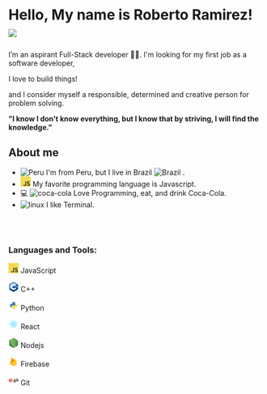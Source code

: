 # Hello, My name is Roberto Ramirez! <img src="https://media.giphy.com/media/hvRJCLFzcasrR4ia7z/giphy.gif" width="25px">

<p>I’m an aspirant Full-Stack developer 🧑‍💻. 
I'm looking for my first job as a software developer, <p/>
<p>I love to build things!<p/>
<p>and I consider myself a responsible, determined and creative person for problem solving. <p/>

**"I know I don't know everything, but I know that by striving, I will find the knowledge."**

## About me

* <img width="16" src="https://www.flaticon.com/svg/vstatic/svg/197/197563.svg?token=exp=1617507718~hmac=f375f626251fccf7e182ccb257246291" alt="Peru" /> I'm from Peru, but I live in Brazil <img width="16" src="https://www.flaticon.com/svg/static/icons/svg/197/197386.svg" alt="Brazil" /> .
* <img height="20" src="https://raw.githubusercontent.com/github/explore/80688e429a7d4ef2fca1e82350fe8e3517d3494d/topics/javascript/javascript.png"> My favorite programming language is Javascript.
* 💻 <img width="18" src="https://www.flaticon.com/svg/vstatic/svg/1149/1149810.svg?token=exp=1617508160~hmac=339789ba5d5f75f9875ad0c607828504" alt="coca-cola"/> Love Programming, eat, and drink Coca-Cola.
* <img width="20" src="https://www.flaticon.com/svg/vstatic/svg/226/226772.svg?token=exp=1617509136~hmac=2f8a3c5d916a9ca7448b23c82ef39cb0" alt="linux"/> I like Terminal.

<br>
<br>

### Languages and Tools: 

<p><img height="20" src="https://raw.githubusercontent.com/github/explore/80688e429a7d4ef2fca1e82350fe8e3517d3494d/topics/javascript/javascript.png"> JavaScript<p/>
<p><img height="20" src="https://raw.githubusercontent.com/github/explore/80688e429a7d4ef2fca1e82350fe8e3517d3494d/topics/cpp/cpp.png"> C++ <p/>
<p><img height="20" src="https://raw.githubusercontent.com/github/explore/80688e429a7d4ef2fca1e82350fe8e3517d3494d/topics/python/python.png"> Python <p/>
<p><img height="20" src="https://raw.githubusercontent.com/github/explore/80688e429a7d4ef2fca1e82350fe8e3517d3494d/topics/react/react.png"> React <p/>
<p><img height="20" src="https://raw.githubusercontent.com/github/explore/80688e429a7d4ef2fca1e82350fe8e3517d3494d/topics/nodejs/nodejs.png"> Nodejs <p/>
<p><img height="20" src="https://raw.githubusercontent.com/github/explore/80688e429a7d4ef2fca1e82350fe8e3517d3494d/topics/firebase/firebase.png"> Firebase <p/>
<p><img height="20" src="https://raw.githubusercontent.com/github/explore/80688e429a7d4ef2fca1e82350fe8e3517d3494d/topics/git/git.png"> Git <p/>


